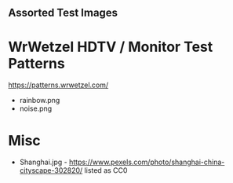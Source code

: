 ## Assorted Test Images

# WrWetzel HDTV / Monitor Test Patterns
https://patterns.wrwetzel.com/
- rainbow.png
- noise.png

# Misc
- Shanghai.jpg - https://www.pexels.com/photo/shanghai-china-cityscape-302820/ listed as CC0
